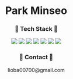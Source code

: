 <div align='center'>


  <h1>Park Minseo </h1>
  <h3>🔨 Tech Stack 🔨</h3>
  <img src="https://img.shields.io/badge/react-0088CC?style=round-square&logo=react&logoColor=white"/> 
  <img src="https://img.shields.io/badge/figma-0acf83?style=round-square&logo=figma&logoColor=white"/> 
  <img src="https://img.shields.io/badge/html5-E34F26?style=round-square&logo=html5&logoColor=white"/> 
  <img src="https://img.shields.io/badge/css-1572B6?style=round-square&logo=css&logoColor=white"/> 
  <img src="https://img.shields.io/badge/javascript-EC9430?style=round-square&logo=javascript&logoColor=white"/> 
  <img src="https://img.shields.io/badge/MySQL-4479A1?style=round-square&logo=MySQL&logoColor=white"/> 
  <img src="https://img.shields.io/badge/C-0E39A9?style=round-square&logo=C&logoColor=white"/>

  <h3>🌟 Contact 🌟</h3>
  <p>lioba00700@gmail.com</p>


</div>
